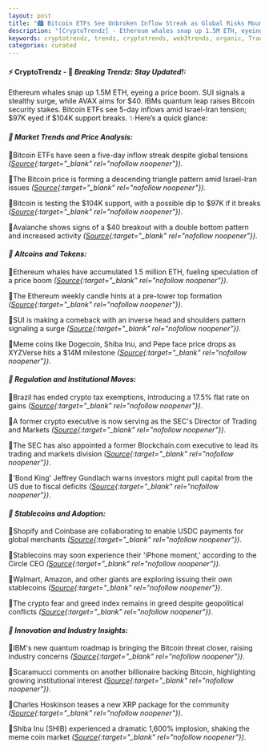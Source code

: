 ```yaml
---
layout: post
title: "🏙️ Bitcoin ETFs See Unbroken Inflow Streak as Global Risks Mount"
description: "[CryptoTrendz] - Ethereum whales snap up 1.5M ETH, eyeing a price boom. SUI signals a stealthy surge, while AVAX aims for $40. IBMs quantum leap raises Bitcoin security stakes. Bitcoin ETFs see 5-day inflows amid Israel-Iran tension; $97K eyed if $104K support breaks."
keywords: cryptotrendz, trendz, cryptotrends, web3trends, organic, Trading, Quantum, CEO, Bitcoin, Market, Pepe, Crypto, ETH, XRP
categories: curated
---
```


#### ⚡ CryptoTrendz - 📌 *Breaking Trendz: Stay Updated!:*

Ethereum whales snap up 1.5M ETH, eyeing a price boom. SUI signals a stealthy surge, while AVAX aims for $40. IBMs quantum leap raises Bitcoin security stakes. Bitcoin ETFs see 5-day inflows amid Israel-Iran tension; $97K eyed if $104K support breaks. ✨Here’s a quick glance:


#### *🔖 Market Trends and Price Analysis:*  

🔹Bitcoin ETFs have seen a five-day inflow streak despite global tensions *([Source](https://s.avyag.com/0pkp){:target="_blank" rel="nofollow noopener"})*.  

🔹The Bitcoin price is forming a descending triangle pattern amid Israel-Iran issues *([Source](https://s.avyag.com/fb9g){:target="_blank" rel="nofollow noopener"})*.  

🔹Bitcoin is testing the $104K support, with a possible dip to $97K if it breaks *([Source](https://s.avyag.com/ei1o){:target="_blank" rel="nofollow noopener"})*.  

🔹Avalanche shows signs of a $40 breakout with a double bottom pattern and increased activity *([Source](https://s.avyag.com/ecof){:target="_blank" rel="nofollow noopener"})*.  

#### *🔖 Altcoins and Tokens:*  

🔹Ethereum whales have accumulated 1.5 million ETH, fueling speculation of a price boom *([Source](https://s.avyag.com/4ffu){:target="_blank" rel="nofollow noopener"})*.  

🔹The Ethereum weekly candle hints at a pre-tower top formation *([Source](https://s.avyag.com/c9ft){:target="_blank" rel="nofollow noopener"})*.  

🔹SUI is making a comeback with an inverse head and shoulders pattern signaling a surge *([Source](https://s.avyag.com/e8c6){:target="_blank" rel="nofollow noopener"})*.  

🔹Meme coins like Dogecoin, Shiba Inu, and Pepe face price drops as XYZVerse hits a $14M milestone *([Source](https://s.avyag.com/av5t){:target="_blank" rel="nofollow noopener"})*.  

#### *🔖 Regulation and Institutional Moves:*  

🔹Brazil has ended crypto tax exemptions, introducing a 17.5% flat rate on gains *([Source](https://s.avyag.com/6ft4){:target="_blank" rel="nofollow noopener"})*.  

🔹A former crypto executive is now serving as the SEC's Director of Trading and Markets *([Source](https://s.avyag.com/h73e){:target="_blank" rel="nofollow noopener"})*.  

🔹The SEC has also appointed a former Blockchain.com executive to lead its trading and markets division *([Source](https://s.avyag.com/u1l5){:target="_blank" rel="nofollow noopener"})*.  

🔹'Bond King' Jeffrey Gundlach warns investors might pull capital from the US due to fiscal deficits *([Source](https://s.avyag.com/ofzm){:target="_blank" rel="nofollow noopener"})*.  

#### *🔖 Stablecoins and Adoption:*  

🔹Shopify and Coinbase are collaborating to enable USDC payments for global merchants *([Source](https://s.avyag.com/6z9q){:target="_blank" rel="nofollow noopener"})*.  

🔹Stablecoins may soon experience their 'iPhone moment,' according to the Circle CEO *([Source](https://s.avyag.com/wrja){:target="_blank" rel="nofollow noopener"})*.  

🔹Walmart, Amazon, and other giants are exploring issuing their own stablecoins *([Source](https://s.avyag.com/6at3){:target="_blank" rel="nofollow noopener"})*.  

🔹The crypto fear and greed index remains in greed despite geopolitical conflicts *([Source](https://s.avyag.com/czpo){:target="_blank" rel="nofollow noopener"})*.  

#### *🔖 Innovation and Industry Insights:*  

🔹IBM's new quantum roadmap is bringing the Bitcoin threat closer, raising industry concerns *([Source](https://s.avyag.com/gqot){:target="_blank" rel="nofollow noopener"})*.  

🔹Scaramucci comments on another billionaire backing Bitcoin, highlighting growing institutional interest *([Source](https://s.avyag.com/6x8f){:target="_blank" rel="nofollow noopener"})*.  

🔹Charles Hoskinson teases a new XRP package for the community *([Source](https://s.avyag.com/9ir3){:target="_blank" rel="nofollow noopener"})*.  

🔹Shiba Inu (SHIB) experienced a dramatic 1,600% implosion, shaking the meme coin market *([Source](https://s.avyag.com/4iie){:target="_blank" rel="nofollow noopener"})*.